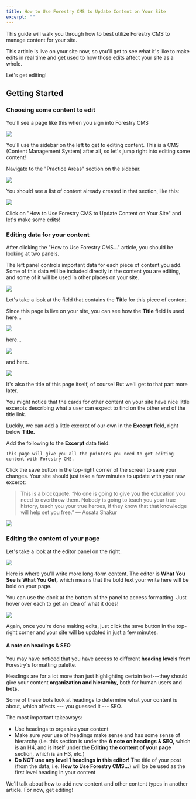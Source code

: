 ```yaml
---
title: How to Use Forestry CMS to Update Content on Your Site
excerpt: ""
---
```


This guide will walk you through how to best utilize Forestry CMS to manage content for your site.

This article is live on your site now, so you'll get to see what it's like to make edits in real time and get used to how those edits affect your site as a whole.

Let's get editing!

## Getting Started

### Choosing some content to edit

You'll see a page like this when you sign into Forestry CMS

![](/images/stefan_screenshot_forestry-cms.png)

You'll use the sidebar on the left to get to editing content. This is a CMS (Content Management System) after all, so let's jump right into editing some content!

Navigate to the "Practice Areas" section on the sidebar.

![](/images/stefan_screenshot_forestry-cms-sidebar.png)

You should see a list of content already created in that section, like this:

![](/images/stefan_screenshot_forestry-cms-content-pick.png)

Click on "How to Use Forestry CMS to Update Content on Your Site" and let's make some edits!

### Editing data for your content

After clicking the "How to Use Forestry CMS..." article, you should be looking at two panels.

The left panel controls important data for each piece of content you add. Some of this data will be included directly in the content you are editing, and some of it will be used in other places on your site.

![](/images/stefan_screenshot_forestry-cms-data.png)

Let's take a look at the field that contains the **Title** for this piece of content.

Since this page is live on your site, you can see how the **Title** field is used here...

![](/images/stefan_screenshot_home.png)

here...

![](/images/stefan_screenshot_practice-area_card-2.png)

and here.

![](/images/stefan_screenshot_practice-areas.png)

It's also the title of this page itself, of course! But we'll get to that part more later.

You might notice that the cards for other content on your site have nice little excerpts describing what a user can expect to find on the other end of the title link.

Luckily, we can add a little excerpt of our own in the **Excerpt** field, right below **Title.**

Add the following to the **Excerpt** data field:

    This page will give you all the pointers you need to get editing content with Forestry CMS.

Click the save button in the top-right corner of the screen to save your changes. Your site should just take a few minutes to update with your new excerpt:

> This is a blockquote.
> “No one is going to give you the education you need to overthrow them. Nobody is going to teach you your true history, teach you your true heroes, if they know that that knowledge will help set you free.”
> ― Assata Shakur

![](/images/stefan_screenshot_practice-areas_new.png)

### Editing the content of your page

Let's take a look at the editor panel on the right.

![](/images/stefan_screenshot_forestry-editor-contet.png)

Here is where you'll write more long-form content. The editor is **What You See Is What You Get,** which means that the bold text your write here will be bold on your page.

You can use the dock at the bottom of the panel to access formatting. Just hover over each to get an idea of what it does!

![](/images/stefan_screenshot_forestry-cms-formatting.png)

Again, once you're done making edits, just click the save button in the top-right corner and your site will be updated in just a few minutes.

#### A note on headings & SEO

You may have noticed that you have access to different **heading levels** from Forestry's formatting palette.

Headings are for a lot more than just highlighting certain text---they should give your content **organization and hierarchy,** both for human users and **bots.**

Some of these bots look at headings to determine what your content is about, which affects --- you guessed it --- SEO.

The most important takeaways:

- Use headings to organize your content
- Make sure your use of headings make sense and has some sense of hierarchy (i.e. this section is under the **A note on headings & SEO,** which is an H4, and is itself under the **Editing the content of your page** section, which is an H3, etc.)
- **Do NOT use any level 1 headings in this editor!** The title of your post (from the data, i.e. **How to Use Forestry CMS...**) will be be used as the first level heading in your content

We'll talk about how to add new content and other content types in another article. For now, get editing!
